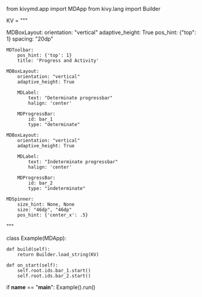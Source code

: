 from kivymd.app import MDApp
from kivy.lang import Builder


KV = """

MDBoxLayout:
    orientation: "vertical"
    adaptive_height: True
    pos_hint: {"top": 1}
    spacing: "20dp"

    MDToolbar:
        pos_hint: {'top': 1}
        title: 'Progress and Activity'

    MDBoxLayout:
        orientation: "vertical"
        adaptive_height: True

        MDLabel:
            text: "Determinate progressbar"
            halign: 'center'

        MDProgressBar:
            id: bar_1
            type: "determinate"

    MDBoxLayout:
        orientation: "vertical"
        adaptive_height: True

        MDLabel:
            text: "Indeterminate progressbar"
            halign: 'center'

        MDProgressBar:
            id: bar_2
            type: "indeterminate"

    MDSpinner:
        size_hint: None, None
        size: "46dp", "46dp"
        pos_hint: {'center_x': .5}
"""


class Example(MDApp):

    def build(self):
        return Builder.load_string(KV)

    def on_start(self):
        self.root.ids.bar_1.start()
        self.root.ids.bar_2.start()


if __name__ == "__main__":
    Example().run()
